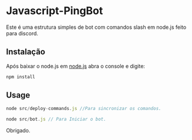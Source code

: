 # Javascript-PingBot

Este é uma estrutura simples de bot com comandos slash em node.js feito para discord.

## Instalação

Após baixar o node.js em [node.js](https://www.nodejs.tech/pt-br/download) abra o console e digite:

```bash
npm install
```

## Usage

```javascript
node src/deploy-commands.js //Para sincronizar os comandos.

node src/bot.js // Para Iniciar o bot.
```

Obrigado.

